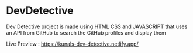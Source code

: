 # DevDetective
Dev Detective project is made using HTML CSS and JAVASCRIPT that uses an API from GitHub to search the GitHub profiles and display them

Live Preview : https://kunals-dev-detective.netlify.app/
